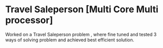 # Travel Saleperson [Multi Core Multi processor]
Worked on a Travel Saleperson problem , where fine tuned and tested 3 ways of solving problem and achieved best efficient solution.
